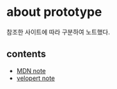 # about prototype

참조한 사이트에 따라 구분하여 노트했다.  

## contents

- [MDN note](./MDN-NOTE.md)
- [velopert note](./velopert-NOTE.md)